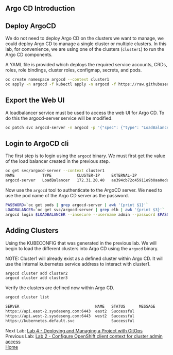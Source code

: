 <a id="argocd-deployment" name="argocd-deployment"></a>
## Argo CD Introduction

## Deploy ArgoCD 

We do not need to deploy Argo CD on the clusters we want to manage, we could deploy Argo CD to manage a single cluster or multiple clusters. In this lab, for convenience, we are using one of the clusters (`cluster1`) to run the Argo CD components.

A YAML file is provided which deploys the required service accounts, CRDs, roles, role bindings, cluster roles, configmap, secrets, and pods.
~~~sh
oc create namespace argocd --context cluster1
oc apply -n argocd -f kubectl apply -n argocd -f https://raw.githubusercontent.com/argoproj/argo-cd/v1.1.2/manifests/install.yaml --context cluster1
~~~

<a id="markdown-exporting-the-web-ui" name="exporting-the-web-ui"></a>
## Export the Web UI
A loadbalancer service must be used to access the web UI for Argo CD. To do this the argocd-server service will be modified.

~~~sh
oc patch svc argocd-server -n argocd -p '{"spec": {"type": "LoadBalancer"}}' --context cluster1
~~~

<a id="markdown-login-to-ArgoCD-cli" name="login-to-ArgoCD-cli"></a>
## Login to ArgoCD cli
The first step is to login using the `argocd` binary. We must first get the value of the load balancer created in the previous step.

~~~sh
oc get svc/argocd-server --context cluster1
NAME            TYPE           CLUSTER-IP     EXTERNAL-IP                                                               PORT(S)                      AGE
argocd-server   LoadBalancer   172.31.20.40   ae394cb72c45911e9b0aa0edad9ca5b5-1160423475.us-east-1.elb.amazonaws.com   80:31531/TCP,443:30773/TCP   6m3s
~~~

Now use the `argocd` tool to authenticate to the ArgoCD server. We need to use the pod name of the Argo CD server as the password.

~~~sh
PASSWORD=`oc get pods | grep argocd-server | awk '{print $1}'`
LOADBALANCER=`oc get svc/argocd-server | grep elb | awk '{print $3}'`
argocd login $LOADBALANCER --insecure --username admin --password $PASSWORD
~~~

<a id="markdown-adding-clusters" name="adding-clusters"></a>
## Adding Clusters
Using the KUBECONFIG that was generated in the previous lab. We will begin to load the different clusters into Argo CD using the `argocd` binary.

NOTE: Cluster1 will already exist as a defined cluster within Argo CD. It will use the internal kubernetes service address to interact with cluster1.

~~~sh
argocd cluster add cluster2
argocd cluster add cluster3
~~~

Verify the clusters are defined now within Argo CD.

~~~sh
argocd cluster list

SERVER                                 NAME   STATUS      MESSAGE
https://api.east-2.sysdeseng.com:6443  east2  Successful  
https://api.west-2.sysdeseng.com:6443  west2  Successful  
https://kubernetes.default.svc                Successful  
~~~


Next Lab: [Lab 4 - Deploying and Managing a Project with GitOps](./4.md)<br>
Previous Lab: [Lab 2 - Configure OpenShift client context for cluster admin access](./2.md)<br>
[Home](./README.md)
